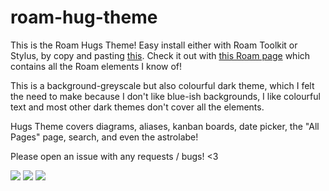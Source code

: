 # roam-hug-theme
This is the Roam Hugs Theme! Easy install either with Roam Toolkit or Stylus, by copy and pasting [this](https://raw.githubusercontent.com/kipply/roam-hug-theme/master/theme.css). Check it out with [this Roam page](https://roamresearch.com/#/app/kipply/page/EE-wV1Z1V?help) which contains all the Roam elements I know of!

This is a background-greyscale but also colourful dark theme, which I felt the need to make because I don't like blue-ish backgrounds, I like colourful text and most other dark themes don't cover all the elements.

Hugs Theme covers diagrams, aliases, kanban boards, date picker, the "All Pages" page, search, and even the astrolabe! 

Please open an issue with any requests / bugs! <3 

![](https://i.imgur.com/MjvnXZh.png)
![](https://i.imgur.com/Sa8EBWy.png)
![](https://i.imgur.com/cvCNyMH.png)
